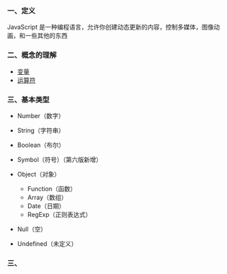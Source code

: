 ### 一、定义

JavaScript 是一种编程语言，允许你创建动态更新的内容，控制多媒体，图像动画，和一些其他的东西

### 二、概念的理解

* [变量](https://developer.mozilla.org/zh-CN/docs/Learn/JavaScript/First_steps/Variables)
* [运算符](https://developer.mozilla.org/zh-CN/docs/Learn/JavaScript/First_steps/Math)

### 三、基本类型

* Number（数字）

* String（字符串）

* Boolean（布尔）
* Symbol（符号）（第六版新增）
* Object（对象）
  * Function（函数）
  * Array（数组）
  * Date（日期）
  * RegExp（正则表达式）
* Null（空）
* Undefined（未定义）

### 三、



